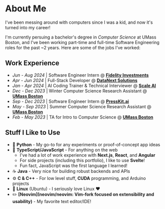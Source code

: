 # About Me

I've been messing around with computers since I was a kid, and now it's turned into my career!

I'm currently persuing a bachelor's degree in _Computer Science_ at <span class="tag umb">UMass Boston</span>, and I've been working part-time and full-time Software Engineering roles for the past ~2 years. Here are some of the jobs I've worked:

## Work Experience
- _Jun - Aug 2024_ | Software Engineer Intern @ **[Fidelity Investments](https://www.fidelity.com/)**
- _Apr - Jun 2024_ | Full-Stack Developer @ **[DataNext Solutions](https://datanextsolutions.com/)**
- _Jan - Apr 2024_ | AI Coding Trainer & Technical Interviewer @ **[Scale AI](https://scale.com/)**
- _Dec - Dec 2023_ | Winter Computer Science Research Assistant @ **[UMass Boston](https://cs.umb.edu/)**
- _Sep - Dec 2023_ | Software Engineer Intern @ **[PressKit.ai](https://www.presskit.ai/)**
- _May - Sep 2023_ | Summer Computer Science Research Assistant @ **[UMass Boston](https://cs.umb.edu/)**
- _Feb - May 2023_ | TA for Intro to Computer Science @ **[UMass Boston](https://cs.umb.edu/)**

## Stuff I Like to Use
- 🐍 **Python** - My go-to for any experiments or proof-of-concept app ideas
- 📜 **TypeScript/JavaScript** - For anything on the web
	- I've had a lot of work experience with **Next.js**, **React**, and **Angular**
    - For side projects (including this portfolio), I like to use **Svelte**!
	- Fun fact, JavaScript was the first language I learned!
- ☕ **Java** - Very nice for building robust backends and APIs
- ⚙️ **C & C++** - For low level stuff, **CUDA** programming, and Arduino projects
- 🐧 **Linux** (Ubuntu) - I seriously love Linux ❤️
- ✏️ **[Neovim](neovim/neovim: Vim-fork focused on extensibility and usability)** - My favorite text editor/IDE!

